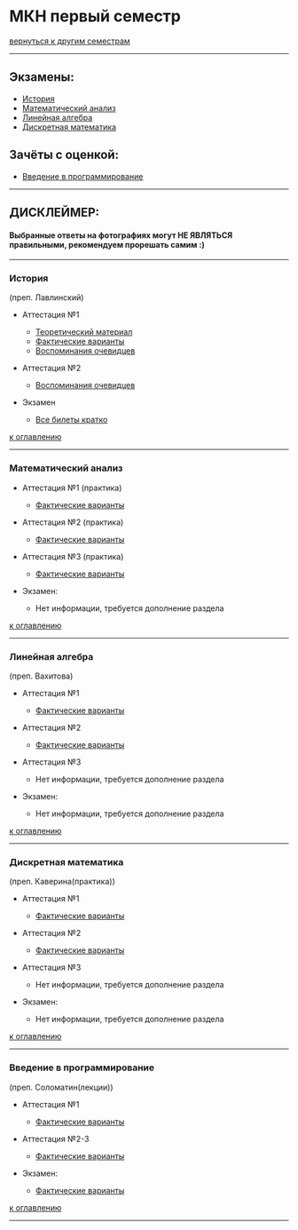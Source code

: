 # МКН первый семестр
[вернуться к другим семестрам](mkn.md)
***
## Экзамены:
+ [История](#История)
+ [Математический анализ](#Математический-анализ)
+ [Линейная алгебра](#Линейная-алгебра)
+ [Дискретная математика](#Дискретная-математика)

## Зачёты с оценкой:
+ [Введение в программирование](#Введение-в-программирование)
***

## ДИСКЛЕЙМЕР:
#### Выбранные ответы на фотографиях могут НЕ ЯВЛЯТЬСЯ правильными, рекомендуем прорешать самим :)
***

### История
(преп. Лавлинский)
+ Аттестация №1
    + [Теоретический материал](../subjects/hist/hist-att-1/hist-att-1-theory.md)
    + [Фактические варианты](../subjects/hist/hist-att-1/hist-att-1-fact.md)
    + [Воспоминания очевидцев](../subjects/hist/hist-att-1/hist-att-1-memories.md)


+ Аттестация №2
  + [Воспоминания очевидцев](../subjects/hist/hist-att-2-memories.md)


+ Экзамен
    + [Все билеты кратко](../subjects/hist/hist-exam.md)

[к оглавлению](#Экзамены:)
***
### Математический анализ
+ Аттестация №1 (практика)
    + [Фактические варианты](../subjects/mathan/mathan-mkn/mathan-pr-att-1-fact.md)


+ Аттестация №2 (практика)
  + [Фактические варианты](../subjects/mathan/mathan-mkn/mathan-pr-att-2-fact.md)


+ Аттестация №3 (практика)
  + [Фактические варианты](../subjects/mathan/mathan-mkn/mathan-pr-att-3-fact.md)


+ Экзамен:
  + Нет информации, требуется дополнение раздела

[к оглавлению](#Экзамены:)
***
### Линейная алгебра
(преп. Вахитова)
+ Аттестация №1
    + [Фактические варианты](../subjects/lin-alg/lin-alg-pr-att-1-fact.md)


+ Аттестация №2
  + [Фактические варианты](../subjects/lin-alg/lin-alg-pr-att-2-fact.md)


+ Аттестация №3
    + Нет информации, требуется дополнение раздела


+ Экзамен:
    + Нет информации, требуется дополнение раздела

[к оглавлению](#Экзамены:)
***
### Дискретная математика
(преп. Каверина(практика))
+ Аттестация №1 
    + [Фактические варианты](../subjects/dm/dm-mkn/dm-pr-att-1-fact.md)


+ Аттестация №2
  + [Фактические варианты](../subjects/dm/dm-mkn/dm-pr-att-2-fact.md)


+ Аттестация №3 
    + Нет информации, требуется дополнение раздела


+ Экзамен:
    + Нет информации, требуется дополнение раздела


[к оглавлению](#Экзамены:)
***
### Введение в программирование
(преп. Соломатин(лекции))
+ Аттестация №1
    + [Фактические варианты](../subjects/enter-prog/enter-prog-att-1-fact.md)


+ Аттестация №2-3
  + [Фактические варианты](../subjects/enter-prog/enter-prog-att-2-3-fact.md)


+ Экзамен:
  + [Фактические варианты](../subjects/enter-prog/enter-prog-exam.md)
  

[к оглавлению](#Экзамены:)
***